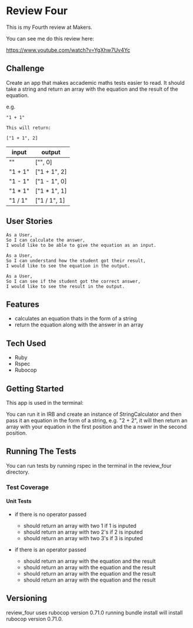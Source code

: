 # Review Four

This is my Fourth review at Makers.

You can see me do this review here:

https://www.youtube.com/watch?v=YgXhw7Uv4Yc

## Challenge

Create an app that makes accademic maths tests easier to read. It should take a string and return an array with the equation and the result of the equation.

 e.g.
```
"1 + 1"

This will return:

["1 + 1", 2]
```

| input | output|
| --- | --- |
| "" | ["", 0] |
| "1 + 1" | ["1 + 1", 2] |
| "1 - 1" | ["1 - 1", 0] |
| "1 * 1" | ["1 * 1", 1] |
| "1 / 1" | ["1 / 1", 1] |

## User Stories

```
As a User,
So I can calculate the answer,
I would like to be able to give the equation as an input.

As a User,
So I can understand how the student got their result,
I would like to see the equation in the output.

As a User,
So I can see if the student got the correct answer,
I would like to see the result in the output.
```


## Features

- calculates an equation thats in the form of a string
- return the equation along with the answer in an array

## Tech Used

- Ruby
- Rspec
- Rubocop

## Getting Started

This app is used in the terminal:

You can run it in IRB and create an instance of StringCalculator and then pass it an equation in the form of a string, e.g. "2 + 2", it will then return an array with your equation in the first position and the a nswer in the second position.


## Running The Tests

You can run tests by running rspec in the terminal in the review_four directory.

### Test Coverage

#### Unit Tests

- if there is no operator passed
  - should return an array with two 1 if 1 is inputed
  - should return an array with two 2\'s if 2 is inputed
  - should return an array with two 3\'s if 3 is inputed

- if there is an operator passed
  - should return an array with the equation and the result
  - should return an array with the equation and the result
  - should return an array with the equation and the result
  - should return an array with the equation and the result

## Versioning

review_four uses rubocop version 0.71.0 running bundle install will install rubocop version 0.71.0.
